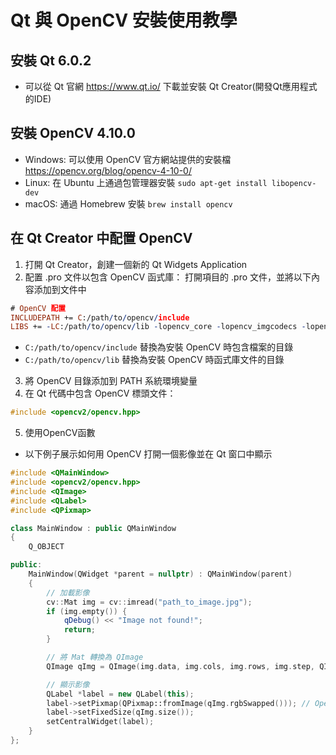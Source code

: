 # Qt 與 OpenCV 安裝使用教學
## 安裝 Qt 6.0.2
- 可以從 Qt 官網 https://www.qt.io/ 下載並安裝 Qt Creator(開發Qt應用程式的IDE)
## 安裝 OpenCV 4.10.0
- Windows: 可以使用 OpenCV 官方網站提供的安裝檔 https://opencv.org/blog/opencv-4-10-0/
- Linux: 在 Ubuntu 上通過包管理器安裝 ```sudo apt-get install libopencv-dev```
- macOS: 通過 Homebrew 安裝 ```brew install opencv```
## 在 Qt Creator 中配置 OpenCV
1. 打開 Qt Creator，創建一個新的 Qt Widgets Application
2. 配置 .pro 文件以包含 OpenCV 函式庫： 打開項目的 .pro 文件，並將以下內容添加到文件中
```pro
# OpenCV 配置
INCLUDEPATH += C:/path/to/opencv/include
LIBS += -LC:/path/to/opencv/lib -lopencv_core -lopencv_imgcodecs -lopencv_highgui -lopencv_imgproc
```
- ```C:/path/to/opencv/include``` 替換為安裝 OpenCV 時包含檔案的目錄
- ```C:/path/to/opencv/lib``` 替換為安裝 OpenCV 時函式庫文件的目錄
3. 將 OpenCV 目錄添加到 PATH 系統環境變量
4. 在 Qt 代碼中包含 OpenCV 標頭文件：
```cpp
#include <opencv2/opencv.hpp>
```
5. 使用OpenCV函數
- 以下例子展示如何用 OpenCV 打開一個影像並在 Qt 窗口中顯示
```cpp
#include <QMainWindow>
#include <opencv2/opencv.hpp>
#include <QImage>
#include <QLabel>
#include <QPixmap>

class MainWindow : public QMainWindow
{
    Q_OBJECT

public:
    MainWindow(QWidget *parent = nullptr) : QMainWindow(parent)
    {
        // 加載影像
        cv::Mat img = cv::imread("path_to_image.jpg");
        if (img.empty()) {
            qDebug() << "Image not found!";
            return;
        }

        // 將 Mat 轉換為 QImage
        QImage qImg = QImage(img.data, img.cols, img.rows, img.step, QImage::Format_RGB888);

        // 顯示影像
        QLabel *label = new QLabel(this);
        label->setPixmap(QPixmap::fromImage(qImg.rgbSwapped())); // OpenCV 默認是 BGR 格式，Qt 需要 RGB
        label->setFixedSize(qImg.size());
        setCentralWidget(label);
    }
};
```
